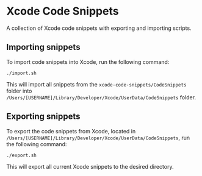 # Xcode Code Snippets
A collection of Xcode code snippets with exporting and importing scripts.

## Importing snippets
To import code snippets into Xcode, run the following command:

`./import.sh`

This will import all snippets from the `xcode-code-snippets/CodeSnippets` folder into `/Users/[USERNAME]/Library/Developer/Xcode/UserData/CodeSnippets` folder.

## Exporting snippets
To export the code snippets from Xcode, located in `/Users/[USERNAME]/Library/Developer/Xcode/UserData/CodeSnippets`, run the following command:

`./export.sh`

This will export all current Xcode snippets to the desired directory.